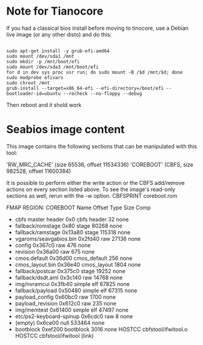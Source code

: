 # Note for Tianocore
If you had a classical bios install before moving to tinocore, use a Debian live image (or any other disto) and do this:

<code>
sudo apt-get install -y grub-efi-amd64
sudo mount /dev/sda1 /mnt
sudo mkdir -p /mnt/boot/efi
sudo mount /dev/sda3 /mnt/boot/efi
for d in dev sys proc usr run; do sudo mount -B /$d /mnt/$d; done
sudo modprobe efivars
sudo chroot /mnt
grub-install --target=x86_64-efi --efi-directory=/boot/efi --bootloader-id=ubuntu --recheck --no-floppy --debug
</code> 

Then reboot and it shold work

# Seabios image content
This image contains the following sections that can be manipulated with this tool:

'RW_MRC_CACHE' (size 65536, offset 11534336)
'COREBOOT' (CBFS, size 982528, offset 11600384)

It is possible to perform either the write action or the CBFS add/remove actions on every section listed above.
To see the image's read-only sections as well, rerun with the -w option.
    CBFSPRINT  coreboot.rom

FMAP REGION: COREBOOT
Name                           Offset     Type           Size   Comp
* cbfs master header             0x0        cbfs header        32 none
* fallback/romstage              0x80       stage           80268 none
* fallback/ramstage              0x13a80    stage          115318 none
* vgaroms/seavgabios.bin         0x2fd40    raw             27136 none
* config                         0x367c0    raw               476 none
* revision                       0x36a00    raw               675 none
* cmos.default                   0x36d00    cmos_default      256 none
* cmos_layout.bin                0x36e40    cmos_layout      1804 none
* fallback/postcar               0x375c0    stage           19252 none
* fallback/dsdt.aml              0x3c140    raw             14768 none
* img/nvramcui                   0x3fb40    simple elf      67825 none
* fallback/payload               0x50480    simple elf      67315 none
* payload_config                 0x60bc0    raw              1700 none
* payload_revision               0x612c0    raw               235 none
* img/memtest                    0x61400    simple elf      47497 none
* etc/ps2-keyboard-spinup        0x6cdc0    raw                 8 none
* (empty)                        0x6ce00    null           533464 none
* bootblock                      0xef200    bootblock        3016 none
    HOSTCC     cbfstool/ifwitool.o
    HOSTCC     cbfstool/ifwitool (link)

